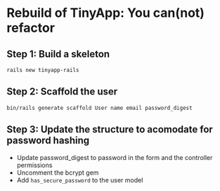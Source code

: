 # Rebuild of TinyApp: You can(not) refactor

## Step 1: Build a skeleton

`rails new tinyapp-rails`

## Step 2: Scaffold the user

`bin/rails generate scaffold User name email password_digest`

## Step 3: Update the structure to acomodate for password hashing

- Update password_digest to password in the form and the controller permissions
- Uncomment the bcrypt gem
- Add `has_secure_password` to the user model
